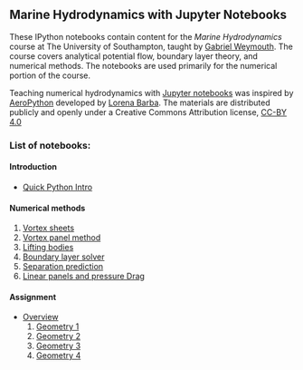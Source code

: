 
## Marine Hydrodynamics with Jupyter Notebooks

These IPython notebooks contain content for the *Marine Hydrodynamics* course at The University of Southampton, taught by [Gabriel Weymouth](http://www.southampton.ac.uk/engineering/about/staff/gdw1d12.page). The course covers analytical potential flow, boundary layer theory, and numerical methods. The notebooks are used primarily for the numerical portion of the course.

Teaching numerical hydrodynamics with [Jupyter notebooks](http://jupyter.org/) was inspired by [AeroPython](https://github.com/barbagroup/AeroPython) developed by [Lorena Barba](http://lorenabarba.com/). The materials are distributed publicly and openly under a Creative Commons Attribution license, [CC-BY 4.0](https://creativecommons.org/licenses/by/4.0/)

### List of notebooks:

#### Introduction
* [Quick Python Intro](http://nbviewer.ipython.org/urls/github.com/weymouth/MarineHydro/blob/master/lessons/0_0_QuickPythonIntro.ipynb)

#### Numerical methods
1. [Vortex sheets](http://nbviewer.ipython.org/urls/github.com/weymouth/MarineHydro/blob/master/lessons/3_1_VortexSheet.ipynb)
1. [Vortex panel method](http://nbviewer.ipython.org/urls/github.com/weymouth/MarineHydro/blob/master/lessons/3_2_VortexPanelMethod.ipynb)
1. [Lifting bodies](http://nbviewer.ipython.org/urls/github.com/weymouth/MarineHydro/blob/master/lessons/3_3_LiftingBodies.ipynb)
1. [Boundary layer solver](http://nbviewer.ipython.org/urls/github.com/weymouth/MarineHydro/blob/master/lessons/3_4_BoundaryLayerSolver.ipynb)
1. [Separation prediction](http://nbviewer.ipython.org/urls/github.com/weymouth/MarineHydro/blob/master/lessons/3_5_SeparationPrediction.ipynb)
1. [Linear panels and pressure Drag](http://nbviewer.ipython.org/urls/github.com/weymouth/MarineHydro/blob/master/lessons/3_6_PressureDrag.ipynb)

#### Assignment
* [Overview](http://nbviewer.ipython.org/urls/github.com/weymouth/MarineHydro/blob/master/lessons/Assignment.ipynb)
  1. [Geometry 1](http://nbviewer.ipython.org/urls/github.com/weymouth/MarineHydro/blob/master/geoms/geom_1.ipynb)
  1. [Geometry 2](http://nbviewer.ipython.org/urls/github.com/weymouth/MarineHydro/blob/master/geoms/geom_2.ipynb)
  1. [Geometry 3](http://nbviewer.ipython.org/urls/github.com/weymouth/MarineHydro/blob/master/geoms/geom_3.ipynb)
  1. [Geometry 4](http://nbviewer.ipython.org/urls/github.com/weymouth/MarineHydro/blob/master/geoms/geom_4.ipynb)
